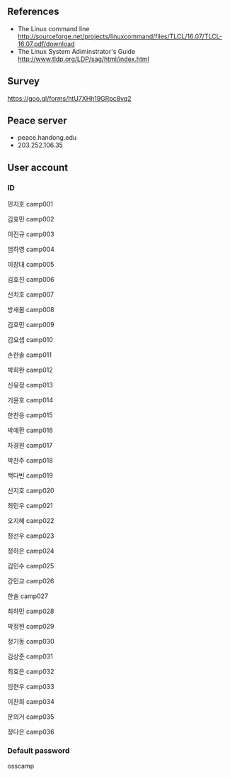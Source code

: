 ## References ##
* The Linux command line http://sourceforge.net/projects/linuxcommand/files/TLCL/16.07/TLCL-16.07.pdf/download
* The Linux System Adiminstrator's Guide http://www.tldp.org/LDP/sag/html/index.html

## Survey ##
https://goo.gl/forms/htU7XHh19GRpc8vq2

## Peace server ##
* peace.handong.edu
* 203.252.106.35

## User account ##

### ID ####
민지호	camp001

김효민	camp002

이진규	camp003

엄하영	camp004

이창대	camp005

김효진	camp006

신치호	camp007

방새봄	camp008

김호민	camp009

김요셉	camp010

손한솔	camp011

박희완	camp012

신유정	camp013

기윤호	camp014

한찬응	camp015

박예환	camp016

차경원	camp017

박찬주	camp018

백다빈	camp019

신지호	camp020

최민우	camp021

오지혜	camp022

정선우	camp023

정하은	camp024

김민수	camp025

강민교	camp026

한솔  camp027

최하민	camp028

박정현	camp029

정기동	camp030

김상준	camp031

최효은	camp032

임현우	camp033

이찬희	camp034

문의거	camp035

정다은	camp036

### Default password ###
osscamp
